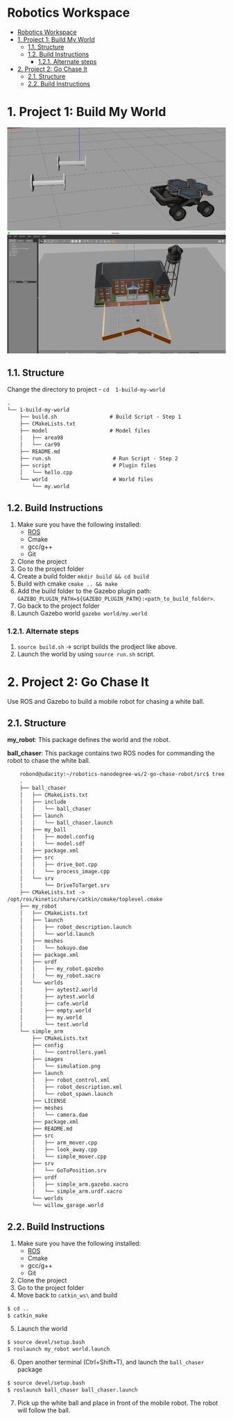 
# Robotics Workspace

- [Robotics Workspace](#robotics-workspace)
- [1. Project 1: Build My World](#1-project-1-build-my-world)
	- [1.1. Structure](#11-structure)
	- [1.2. Build Instructions](#12-build-instructions)
		- [1.2.1. Alternate steps](#121-alternate-steps)
- [2. Project 2: Go Chase It](#2-project-2-go-chase-it)
	- [2.1. Structure](#21-structure)
	- [2.2. Build Instructions](#22-build-instructions)



# 1. Project 1: Build My World

![wheels](1-build-my-world/images/wheels.PNG) 
![myworld](1-build-my-world/images/my-world.PNG) 

## 1.1. Structure

Change the directory to project - `cd  1-build-my-world`

```
.
└── 1-build-my-world              
    ├── build.sh                 # Build Script - Step 1
    ├── CMakeLists.txt
    ├── model                    # Model files 
    │   ├── area98
    │   └── car99
    ├── README.md
    ├── run.sh                    # Run Script - Step 2
    ├── script                    # Plugin files 
    │   └── hello.cpp
    └── world                     # World files
        └── my.world
```

## 1.2. Build Instructions
1. Make sure you have the following installed:
   - [ROS](http://wiki.ros.org/ROS/Installation)
   - Cmake
   - gcc/g++
   - Git
2. Clone the project
3. Go to the project folder
4. Create a build folder `mkdir build && cd build`
5. Build with cmake `cmake .. && make`
6. Add the build folder to the Gazebo plugin path: 
`GAZEBO_PLUGIN_PATH=${GAZEBO_PLUGIN_PATH}:<path_to_build_folder>`. 
7. Go back to the project folder
8. Launch Gazebo world `gazebo world/my.world`

### 1.2.1. Alternate steps
1. `source build.sh` -> script builds the prodject like above.
2. Launch the world by using `source run.sh` script.



# 2. Project 2: Go Chase It

Use ROS and Gazebo to build a mobile robot for chasing a white ball.

<!-- <a href="https://www.youtube.com/watch?v=fugrDDqZiU8&" target="_blank">
<img src="demo.gif" alt="demo" width="500" height="280"/></a> -->

## 2.1. Structure


**my_robot**: This package defines the world and the robot.

**ball_chaser**: This package contains two ROS nodes for commanding the robot to chase the white ball.


```
	robond@udacity:~/robotics-nanodegree-ws/2-go-chase-robot/src$ tree 
	.
	├── ball_chaser
	│   ├── CMakeLists.txt
	│   ├── include
	│   │   └── ball_chaser
	│   ├── launch
	│   │   └── ball_chaser.launch
	│   ├── my_ball
	│   │   ├── model.config
	│   │   └── model.sdf
	│   ├── package.xml
	│   ├── src
	│   │   ├── drive_bot.cpp
	│   │   └── process_image.cpp
	│   └── srv
	│       └── DriveToTarget.srv
	├── CMakeLists.txt -> /opt/ros/kinetic/share/catkin/cmake/toplevel.cmake
	├── my_robot
	│   ├── CMakeLists.txt
	│   ├── launch
	│   │   ├── robot_description.launch
	│   │   └── world.launch
	│   ├── meshes
	│   │   └── hokuyo.dae
	│   ├── package.xml
	│   ├── urdf
	│   │   ├── my_robot.gazebo
	│   │   └── my_robot.xacro
	│   └── worlds
	│       ├── aytest2.world
	│       ├── aytest.world
	│       ├── cafe.world
	│       ├── empty.world
	│       ├── my.world
	│       └── test.world
	└── simple_arm
	    ├── CMakeLists.txt
	    ├── config
	    │   └── controllers.yaml
	    ├── images
	    │   └── simulation.png
	    ├── launch
	    │   ├── robot_control.xml
	    │   ├── robot_description.xml
	    │   └── robot_spawn.launch
	    ├── LICENSE
	    ├── meshes
	    │   └── camera.dae
	    ├── package.xml
	    ├── README.md
	    ├── src
	    │   ├── arm_mover.cpp
	    │   ├── look_away.cpp
	    │   └── simple_mover.cpp
	    ├── srv
	    │   └── GoToPosition.srv
	    ├── urdf
	    │   ├── simple_arm.gazebo.xacro
	    │   └── simple_arm.urdf.xacro
	    └── worlds
		└── willow_garage.world
```

## 2.2. Build Instructions
1. Make sure you have the following installed:
   - [ROS](http://wiki.ros.org/ROS/Installation)
   - Cmake
   - gcc/g++
   - Git
2. Clone the project
3. Go to the project folder
4. Move back to `catkin_ws\` and build
```
$ cd ..
$ catkin_make
```
5. Launch the world
```
$ source devel/setup.bash
$ roslaunch my_robot world.launch
```
6. Open another terminal (Ctrl+Shift+T), and launch the `ball_chaser` package
```
$ source devel/setup.bash
$ roslaunch ball_chaser ball_chaser.launch
```
7. Pick up the white ball and place in front of the mobile robot. The robot will follow the ball.
